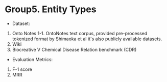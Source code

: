 # Group5. Entity Types

* Dataset:
1.	Onto Notes
1-1. OntoNotes text corpus, provided pre-processed tokenized format by Shimaoka et al
                            it's also publicly available datasets.
2.	Wiki
3.	Biocreative V Chemical Disease Relation benchmark (CDR)


* Evaluation Metrics:
1.	F-1 score
2.	MRR
